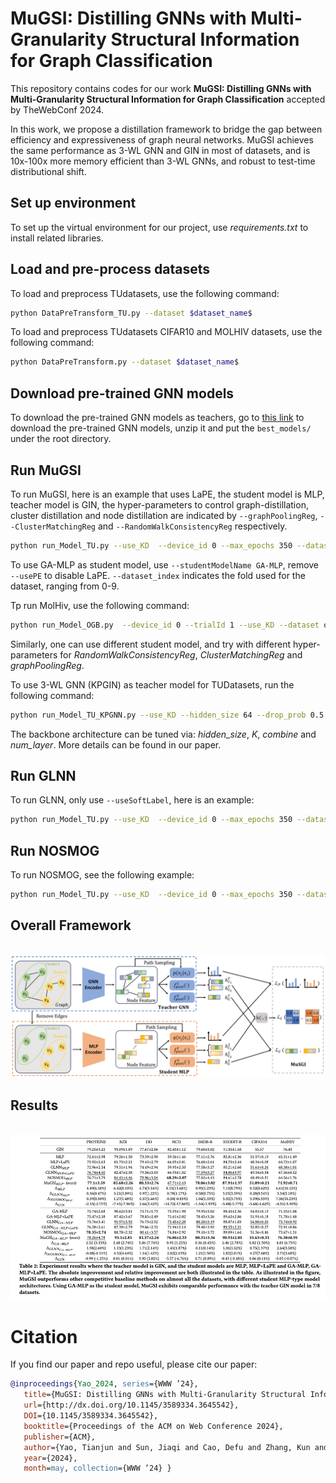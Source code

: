 # MuGSI: Distilling GNNs with Multi-Granularity Structural Information for Graph Classification

This repository contains codes for our work __MuGSI: Distilling GNNs with Multi-Granularity Structural Information for Graph Classification__ accepted by TheWebConf 2024. 

In this work, we propose a distillation framework to bridge the gap between efficiency and expressiveness of graph neural networks. MuGSI achieves the same performance as 3-WL GNN and GIN in most of datasets, and is 10x-100x more memory efficient than 3-WL GNNs, and robust to test-time distributional shift.

## Set up environment

To set up the virtual environment for our project, use _requirements.txt_ to install related libraries.

## Load and pre-process datasets

To load and preprocess TUdatasets, use the following command:

```bash
python DataPreTransform_TU.py --dataset $dataset_name$
```

To load and preprocess TUdatasets CIFAR10 and MOLHIV datasets, use the following command:

```bash
python DataPreTransform.py --dataset $dataset_name$
```

## Download pre-trained GNN models

To download the pre-trained GNN models as teachers, go to [this link](https://drive.google.com/file/d/1QYlPVbzJua4Ql5PBIl2wtciB2f3f7bnb/view?usp=drive_link) to download the pre-trained GNN models, unzip it and put the `best_models/` under the root directory.

## Run MuGSI

To run MuGSI, here is an example that uses LaPE, the student model is MLP, teacher model is GIN, the hyper-parameters to control graph-distillation, cluster distillation and node distillation are indicated by `--graphPoolingReg`, `--ClusterMatchingReg` and `--RandomWalkConsistencyReg` respectively. 

```bash
python run_Model_TU.py --use_KD  --device_id 0 --max_epochs 350 --dataset REDDIT-BINARY --hidden_dim 64 --out_dim 64 --dataset_index 0 --studentModelName MLP --teacherModelName GIN --lr_patience 30 --usePE --batch_size 32 --num_hops 1 --numWorkers 2  --useSoftLabel --softLabelReg 1.0 --useRandomWalkConsistency --RandomWalkConsistencyReg 0.0001 --useClusterMatching --ClusterMatchingReg 0.01 --useGraphPooling --graphPoolingReg 0.01 --KD_name MuGSI
```

To use GA-MLP as student model, use `--studentModelName GA-MLP`, remove `--usePE` to disable LaPE. `--dataset_index` indicates the fold used for the dataset, ranging from 0-9.

Tp run MolHiv, use the following command:

```bash
python run_Model_OGB.py  --device_id 0 --trialId 1 --use_KD --dataset ogbg-molhiv  --drop_ratio 0.5  --studentModelName GA-MLP --lr_patience 30  --numWorkers 4 --useSoftLabel --softLabelReg 1.0 --useRandomWalkConsistency --RandomWalkConsistencyReg 0.0001 --useClusterMatching --ClusterMatchingReg 0.01 --useGraphPooling --graphPoolingReg 0.01 --KD_name useJoint
```

Similarly, one can use different student model, and try with different hyper-parameters for _RandomWalkConsistencyReg_, _ClusterMatchingReg_ and _graphPoolingReg_.

To use 3-WL GNN (KPGIN) as teacher model for TUDatasets, run the following command:

```bash
python run_Model_TU_KPGNN.py --use_KD --hidden_size 64 --drop_prob 0.5 --K 4 --kernel spd --combine geometric --num_layer 3 --max_epochs 350  --dataset IMDB-BINARY  --dataset_index 0 --studentModelName GA-MLP --teacherModelName KPGIN  --batch_size 32  --numWorkers 4  --useSoftLabel --softLabelReg 1.0 --useRandomWalkConsistency --RandomWalkConsistencyReg 0.0001 --useClusterMatching --ClusterMatchingReg 0.01 --useGraphPooling --graphPoolingReg 0.01 --KD_name useJoint
```

The backbone architecture can be tuned via: _hidden_size_, _K_, _combine_ and _num_layer_. More details can be found in our paper.

## Run GLNN

To run GLNN, only use `--useSoftLabel`, here is an example:
```bash
python run_Model_TU.py --use_KD  --device_id 0 --max_epochs 350 --dataset REDDIT-BINARY --hidden_dim 64 --out_dim 64 --dataset_index 0 --studentModelName MLP --teacherModelName GIN --lr_patience 30 --usePE --batch_size 32 --num_hops 1 --numWorkers 2  --useSoftLabel --softLabelReg 1.0 --KD_name GLNN
```

## Run NOSMOG

To run NOSMOG, see the following example:

```bash
python run_Model_TU.py --use_KD  --device_id 0 --max_epochs 350 --dataset REDDIT-BINARY --hidden_dim 64 --out_dim 64 --dataset_index 0 --studentModelName MLP --teacherModelName GIN --lr_patience 30 --usePE --batch_size 32 --num_hops 1 --numWorkers 2  --useSoftLabel --softLabelReg 1.0 --useNodeSim --nodeSimReg 0.1  --KD_name useNOSMOG
```

## Overall Framework

<p align="center">
  <br />
  <img src="Model.png" width="800">
  <br />
</p>

## Results

<p align="center">
  <br />
  <img src="results.png" width="800">
  <br />
</p>

# Citation

If you find our paper and repo useful, please cite our paper:

```bibtex
@inproceedings{Yao_2024, series={WWW ’24},
   title={MuGSI: Distilling GNNs with Multi-Granularity Structural Information for Graph Classification},
   url={http://dx.doi.org/10.1145/3589334.3645542},
   DOI={10.1145/3589334.3645542},
   booktitle={Proceedings of the ACM on Web Conference 2024},
   publisher={ACM},
   author={Yao, Tianjun and Sun, Jiaqi and Cao, Defu and Zhang, Kun and Chen, Guangyi},
   year={2024},
   month=may, collection={WWW ’24} }
```
